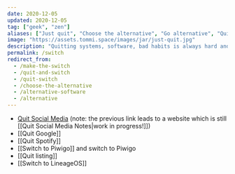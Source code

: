 ```yaml
---
date: 2020-12-05
updated: 2020-12-05
tag: ["geek", "zen"]
aliases: ["Just quit", "Choose the alternative", "Go alternative", "Quit and switch"]
image: "https://assets.tommi.space/images/jar/just-quit.jpg"
description: "Quitting systems, software, bad habits is always hard and often painful. Nevertheless, if it's for the best, it's worth it. Below some of the things I'm quitting."
permalink: /switch
redirect_from:
  - /make-the-switch
  - /quit-and-switch
  - /quit-switch
  - /choose-the-alternative
  - /alternative-software
  - /alternative
---
```

- [Quit Social Media](https://quitsocialmedia.club) (note: the previous link leads to a website which is still [[Quit Social Media Notes|work in progress!]])
- [[Quit Google]]
- [[Quit Spotify]]
- [[Switch to Piwigo]] and switch to Piwigo
- [[Quit listing]]
- [[Switch to LineageOS]]